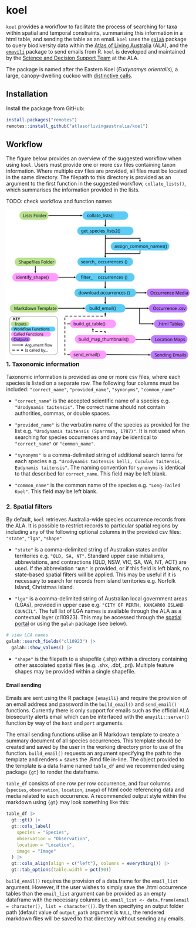# koel

`koel` provides a workflow to facilitate the process of searching for taxa within spatial and temporal constraints, summarising this information in a html table, and sending the table as an email. `koel` uses the [`galah`](https://galah.ala.org.au) package to query biodiversity data within the [Atlas of Living Australia](https://www.ala.org.au) (ALA), and the [`emayili`](https://github.com/datawookie/emayili/) package to send emails from R. `koel` is developed and maintained by the [Science and Decision Support Team](https://labs.ala.org.au/about.html) at the ALA. 

The package is named after the Eastern Koel (*Eudynamys orientalis*), a large, canopy-dwelling cuckoo with [distinctive calls](https://xeno-canto.org/explore?query=Eudynamys%20orientalis). 


## Installation

Install the package from GitHub:

``` r
install.packages("remotes")
remotes::install_github("atlasoflivingaustralia/koel")
```


## Workflow

The figure below provides an overview of the suggested workflow when using `koel`. Users must provide one or more csv files containing taxon information. Where multiple csv files are provided, all files must be located in the same directory. The filepath to this directory is provided as an argument to the first function in the suggested workflow, `collate_lists()`, which summarises the information provided in the lists. 

TODO: check workflow and function names

<img src="man/figures/koel_workflow.svg" align="left"/>

### 1. Taxonomic information

Taxonomic information is provided as one or more csv files, where each species is listed on a separate row. The following four columns must be included: `"correct_name"`, `"provided_name"`, `"synonyms"`, `"common_name"`

  - `"correct_name"` is the accepted scientific name of a species e.g. `"Urodynamis taitensis"`. The correct name should not contain authorities, commas, or double spaces.
    
  - `"provided_name"` is the verbatim name of the species as provided for the list e.g. `"Urodynamis taitensis (Sparrman, 1787)"`. It is not used when searching for species occurrences and may be identical to `"correct_name"` or `"common_name"`.
    
  -  `"synonyms"` is a comma-delimited string of additional search terms for each species e.g. `"Urodynamis taitensis belli, Cuculus taitensis, Eudynamis taitensis"`. The naming convention for `synonyms` is identical to that described for `correct_name`. This field may be left blank.
    
  -  `"common_name"` is the common name of the species e.g. `"Long-Tailed Koel"`. This field may be left blank.

### 2. Spatial filters

By default, `koel` retrieves Australia-wide species occurrence records from the ALA. It is possible to restrict records to particular spatial regions by including any of the following optional columns in the provided csv files: `"state"`, `"lga"`, `"shape"`

  - `"state"` is a comma-delimited string of Australian states and/or territories e.g. `"QLD, SA, NT"`. Standard upper case initialisms, abbreviations, and contractions (QLD, NSW, VIC, SA, WA, NT, ACT) are used. If the abbreviation `"AUS"` is provided, or if this field is left blank, no state-based spatial filters will be applied. This may be useful if it is necessary to search for records from island territories e.g. Norfolk Island, Christmas Island.
  
  -  `"lga"` is a comma-delimited string of Australian local government areas (LGAs), provided in upper case e.g. `"CITY OF PERTH, KANGAROO ISLAND COUNCIL"`. The full list of LGA names is available through the ALA as a contextual layer (cl10923). This may be accessed through the [spatial portal](https://spatial.ala.org.au) or using the `galah` package (see below). 
 
``` r
# view LGA names
galah::search_fields("cl10923") |>
  galah::show_values() |>
```

  - `"shape"` is the filepath to a shapefile (.shp) within a directory containing other asscoiated spatial files (e.g. .shx, .dbf, .prj). Multiple feature shapes may be provided within a single shapefile. 
  
#### Email sending

Emails are sent using the R package `{emayili}` and require the provision of an email address and password in the `build_email()` and `send_email()` functions. Currently there is only support for emails such as the official ALA biosecurity alerts email which can be interfaced with the `emayili::server()` function by way of the `host` and `port` arguments.

The email sending functions utilise an R Markdown template to create a summary document of all species occurrences. This template should be created and saved by the user in the working directory prior to use of the function. `build_email()` requests an argument specifying the path to the template and renders + saves the .Rmd file in-line. The object provided to the template is a data.frame named `table_df` and we recommended using package `{gt}` to render the dataframe.

`table_df` consists of one row per row occurrence, and four columns (`species`, `observation`, `location`, `image`) of html code referencing data and media related to each occurrence. A recommended output style within the markdown using `{gt}` may look something like this:

``` r
table_df |>
  gt::gt() |>
  gt::cols_label(
    species = "Species",
    observation = "Observation",
    location = "Location",
    image = "Image"
  ) |>
  gt::cols_align(align = c("left"), columns = everything()) |>
  gt::tab_options(table.width = pct(90))
```

`build_email()` requires the provision of a data.frame for the `email_list` argument. However, if the user wishes to simply save the .html occurrence tables than the `email_list` argument can be provided as an empty dataframe with the necessary columns i.e. `email_list <- data.frame(email = character(), list = character())`. By then specifying an output folder path (default value of `output_path` argument is `NULL`, the rendered markdown files will be saved to that directory without sending any emails.

